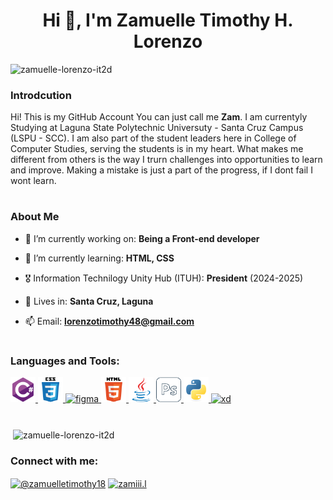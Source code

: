 <div>
<h1 align="center">Hi 👋, I'm Zamuelle Timothy H. Lorenzo</h1>
</div>

<p align="left"> <img src="https://komarev.com/ghpvc/?username=zamuelle-lorenzo-it2d&label=Profile%20views&color=0e75b6&style=flat" alt="zamuelle-lorenzo-it2d" /> </p>

<div>
  <h3 align="left">Introdcution </h3>
</div>

Hi! This is my GitHub Account You can just call me **Zam**. I am currentyly Studying at Laguna State Polytechnic Universuty - Santa Cruz Campus (LSPU - SCC). I am also part of the student leaders here in College of Computer Studies, serving the students is in my heart. What makes me different from others is the way I trurn challenges into opportunities to learn and improve. Making a mistake is just a part of the progress, if I dont fail I wont learn.

<div>

<div>
  <h1> </h1>
</div>

  
<h3 aling="left"> About Me </h3>
</div>

<div>
  <p>
  
    
  - 🔭 I’m currently working on: **Being a Front-end developer**

  - 🌱 I’m currently learning: **HTML, CSS**

  - 🎖️ Information Technilogy Unity Hub (ITUH): **President** (2024-2025)

  - 📍 Lives in: **Santa Cruz, Laguna**

  - 📫 Email: **lorenzotimothy48@gmail.com**
  </p>

</div>

<diV>
  <h1></h1>
</diV>




<div>
  <h3 align="left">Languages and Tools:</h3>
<p align="left"> <a href="https://www.w3schools.com/cs/" target="_blank" rel="noreferrer"> <img src="https://raw.githubusercontent.com/devicons/devicon/master/icons/csharp/csharp-original.svg" alt="csharp" width="40" height="40"/> </a> <a href="https://www.w3schools.com/css/" target="_blank" rel="noreferrer"> <img src="https://raw.githubusercontent.com/devicons/devicon/master/icons/css3/css3-original-wordmark.svg" alt="css3" width="40" height="40"/> </a> <a href="https://www.figma.com/" target="_blank" rel="noreferrer"> <img src="https://www.vectorlogo.zone/logos/figma/figma-icon.svg" alt="figma" width="40" height="40"/> </a> <a href="https://www.w3.org/html/" target="_blank" rel="noreferrer"> <img src="https://raw.githubusercontent.com/devicons/devicon/master/icons/html5/html5-original-wordmark.svg" alt="html5" width="40" height="40"/> </a> <a href="https://www.java.com" target="_blank" rel="noreferrer"> <img src="https://raw.githubusercontent.com/devicons/devicon/master/icons/java/java-original.svg" alt="java" width="40" height="40"/> </a> <a href="https://www.photoshop.com/en" target="_blank" rel="noreferrer"> <img src="https://raw.githubusercontent.com/devicons/devicon/master/icons/photoshop/photoshop-line.svg" alt="photoshop" width="40" height="40"/> </a> <a href="https://www.python.org" target="_blank" rel="noreferrer"> <img src="https://raw.githubusercontent.com/devicons/devicon/master/icons/python/python-original.svg" alt="python" width="40" height="40"/> </a> <a href="https://www.adobe.com/products/xd.html" target="_blank" rel="noreferrer"> <img src="https://cdn.worldvectorlogo.com/logos/adobe-xd.svg" alt="xd" width="40" height="40"/> </a> </p>
</div>

<div>
  <h1> </h1>
</div>

<div>
<p>&nbsp;<img align="center" src="https://github-readme-stats.vercel.app/api?username=zamuelle-lorenzo-it2d&show_icons=true&locale=en" alt="zamuelle-lorenzo-it2d" /></p>
</div>



<div>
  <h3 align="left">Connect with me:</h3>
<p align="left">
<a href="https://fb.com/@zamuelletimothy18" target="blank"><img align="center" src="https://raw.githubusercontent.com/rahuldkjain/github-profile-readme-generator/master/src/images/icons/Social/facebook.svg" alt="@zamuelletimothy18" height="30" width="40" /></a>
<a href="https://instagram.com/zamiii.l" target="blank"><img align="center" src="https://raw.githubusercontent.com/rahuldkjain/github-profile-readme-generator/master/src/images/icons/Social/instagram.svg" alt="zamiii.l" height="30" width="40" /></a>
</p>
</div>
